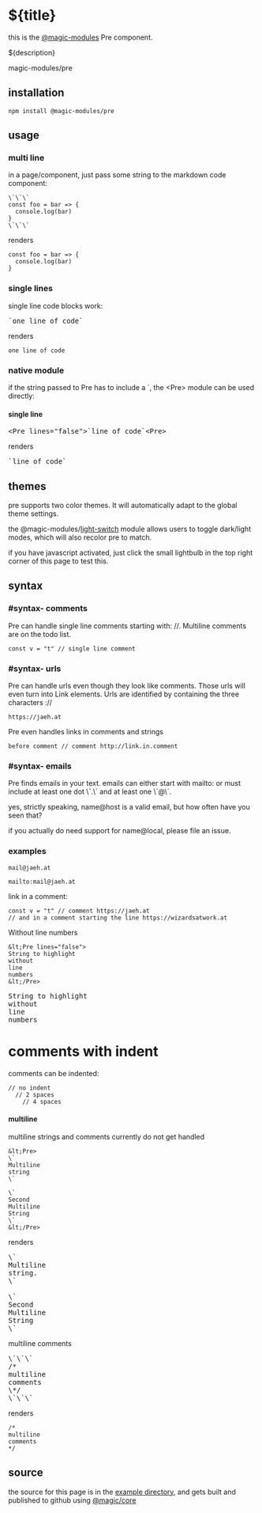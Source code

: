# ${title}

this is the
[@magic-modules](https://github.com/magic-modules)
Pre component.

${description}

<GitBadges>magic-modules/pre</GitBadges>

## installation

`npm install @magic-modules/pre`

## usage

### multi line

in a page/component, just pass some string to the markdown code component:

```
\`\`\`
const foo = bar => {
  console.log(bar)
}
\`\`\`
```

renders

```
const foo = bar => {
  console.log(bar)
}
```


### single lines

single line code blocks work:

<Pre lines="false">`one line of code`</Pre>

renders

`one line of code`


### native module

if the string passed to Pre has to include a \`, the &lt;Pre> module can be used directly:

#### single line

<Pre lines="false">&lt;Pre lines="false">`line of code`&lt;Pre></Pre>

renders

<Pre lines="false">`line of code`</Pre>

## themes

pre supports two color themes. It will automatically adapt to the global theme settings.

the @magic-modules/[light-switch](https://github.com/magic-modules/light-switch)
module allows users to toggle dark/light modes, which will also recolor pre to match.

if you have javascript activated,
just click the small lightbulb in the top right corner of this page to test this.

## syntax

### #syntax- comments

Pre can handle single line comments starting with: //.
Multiline comments are on the todo list.

```const v = "t" // single line comment```

### #syntax- urls

Pre can handle urls even though they look like comments.
Those urls will even turn into Link elements.
Urls are identified by containing the three characters ://

```https://jaeh.at```

Pre even handles links in comments and strings

```before comment // comment http://link.in.comment```

### #syntax- emails

Pre finds emails in your text.
emails can either start with mailto: or must include at least one dot \\\`.\\\`
and at least one \\\`@\\\`.

yes, strictly speaking, name@host is a valid email, but how often have you seen that?

if you actually do need support for name@local, please file an issue.

### examples

```mail@jaeh.at```

```mailto:mail@jaeh.at```

link in a comment:

```
const v = "t" // comment https://jaeh.at
// and in a comment starting the line https://wizardsatwork.at
```

Without line numbers

```
&lt;Pre lines="false">
String to highlight
without
line
numbers
&lt;/Pre>
```

<Pre lines="false">
String to highlight
without
line
numbers
</Pre>

# comments with indent

comments can be indented:

```
// no indent
  // 2 spaces
    // 4 spaces
```


#### multiline

multiline strings and comments currently do not get handled

```
&lt;Pre>
\`
Multiline
string
\`

\`
Second
Multiline
String
\`
&lt;/Pre>
```

renders

<Pre>
\`
Multiline
string.
\`

\`
Second
Multiline
String
\`
</Pre>

multiline comments

<Pre>
\`\`\`
/*
multiline
comments
\*/
\`\`\`
</Pre>

renders

```
/*
multiline
comments
*/
```

## source

the source for this page is in the
[example directory](https://github.com/magic-modules/pre/tree/master/example),
and gets built and published to github using
[@magic/core](https://github.com/magic/core)

